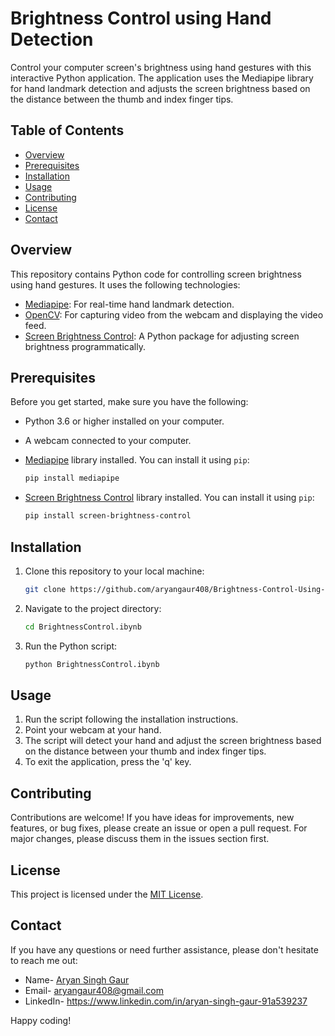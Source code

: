 # Brightness Control using Hand Detection


Control your computer screen's brightness using hand gestures with this interactive Python application. The application uses the Mediapipe library for hand landmark detection and adjusts the screen brightness based on the distance between the thumb and index finger tips.

## Table of Contents

- [Overview](#overview)
- [Prerequisites](#prerequisites)
- [Installation](#installation)
- [Usage](#usage)
- [Contributing](#contributing)
- [License](#license)
- [Contact](#contact)

## Overview

This repository contains Python code for controlling screen brightness using hand gestures. It uses the following technologies:

- [Mediapipe](https://mediapipe.dev/): For real-time hand landmark detection.
- [OpenCV](https://opencv.org/): For capturing video from the webcam and displaying the video feed.
- [Screen Brightness Control](https://pypi.org/project/screen-brightness-control/): A Python package for adjusting screen brightness programmatically.

## Prerequisites

Before you get started, make sure you have the following:

- Python 3.6 or higher installed on your computer.
- A webcam connected to your computer.
- [Mediapipe](https://pypi.org/project/mediapipe/) library installed. You can install it using `pip`:

  ```bash
  pip install mediapipe
  ```

- [Screen Brightness Control](https://pypi.org/project/screen-brightness-control/) library installed. You can install it using `pip`:

  ```bash
  pip install screen-brightness-control
  ```

## Installation

1. Clone this repository to your local machine:

   ```bash
   git clone https://github.com/aryangaur408/Brightness-Control-Using-Hand-Detection.git
   ```

2. Navigate to the project directory:

   ```bash
   cd BrightnessControl.ibynb
   ```

3. Run the Python script:

   ```bash
   python BrightnessControl.ibynb
   ```

## Usage

1. Run the script following the installation instructions.
2. Point your webcam at your hand.
3. The script will detect your hand and adjust the screen brightness based on the distance between your thumb and index finger tips.
4. To exit the application, press the 'q' key.

## Contributing

Contributions are welcome! If you have ideas for improvements, new features, or bug fixes, please create an issue or open a pull request. For major changes, please discuss them in the issues section first.

## License

This project is licensed under the [MIT License](LICENSE).

## Contact

If you have any questions or need further assistance, please don't hesitate to reach me out:

- Name- [Aryan Singh Gaur](https://aryangaur.netlify.app/)
- Email- aryangaur408@gmail.com
- LinkedIn- https://www.linkedin.com/in/aryan-singh-gaur-91a539237

Happy coding!
